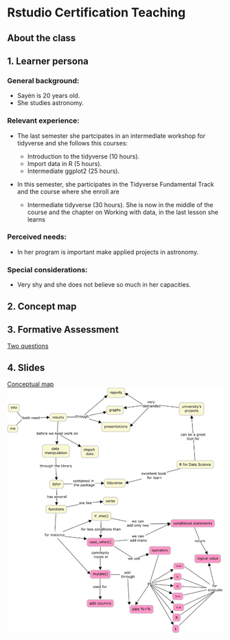 # Rstudio Certification Teaching

## About the class

## 1. Learner persona

### General background:
- Sayén is 20 years old.
- She studies astronomy.

### Relevant experience:
- The last semester she partcipates in an intermediate workshop for tidyverse and she follows this courses:
  - Introduction to the tidyverse (10 hours).
  - Import data in R (5 hours).
  - Intermediate ggplot2 (25 hours).
  
- In this semester, she participates in the Tidyverse Fundamental Track and the course where she enroll are
  - Intermediate tidyverse (30 hours). She is now in the middle of the course and the chapter on Working with data, in the last lesson she learns 
  
  
### Perceived needs:
- In her program is important make applied projects in astronomy.

### Special considerations: 
- Very shy and she does not believe so much in her capacities.

## 2. Concept map

## 3. Formative Assessment

[Two questions](https://javiera-riffo-torres.shinyapps.io/Prueba_formativa/)

## 4. Slides

[Conceptual map](https://github.com/jariffo/Rstudio_Certification_Teaching/blob/main/Graph_case_when.jpg)
<img src="Graph_case_when.jpg" width="1000" />

